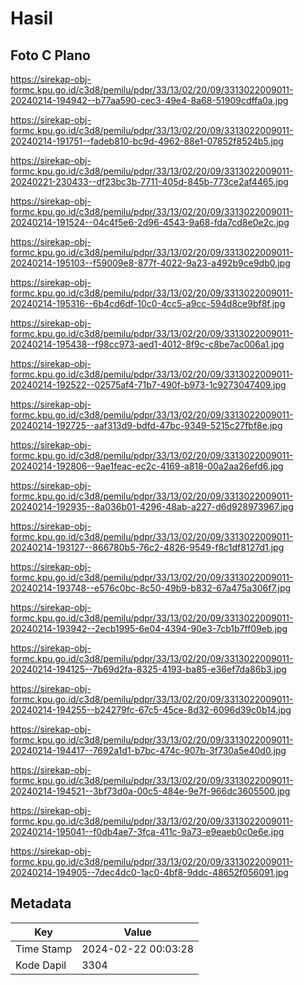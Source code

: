 # Hasil

## Foto C Plano

https://sirekap-obj-formc.kpu.go.id/c3d8/pemilu/pdpr/33/13/02/20/09/3313022009011-20240214-194942--b77aa590-cec3-49e4-8a68-51909cdffa0a.jpg

https://sirekap-obj-formc.kpu.go.id/c3d8/pemilu/pdpr/33/13/02/20/09/3313022009011-20240214-191751--fadeb810-bc9d-4962-88e1-07852f8524b5.jpg

https://sirekap-obj-formc.kpu.go.id/c3d8/pemilu/pdpr/33/13/02/20/09/3313022009011-20240221-230433--df23bc3b-7711-405d-845b-773ce2af4465.jpg

https://sirekap-obj-formc.kpu.go.id/c3d8/pemilu/pdpr/33/13/02/20/09/3313022009011-20240214-191524--04c4f5e6-2d96-4543-9a68-fda7cd8e0e2c.jpg

https://sirekap-obj-formc.kpu.go.id/c3d8/pemilu/pdpr/33/13/02/20/09/3313022009011-20240214-195103--f59009e8-877f-4022-9a23-a492b9ce9db0.jpg

https://sirekap-obj-formc.kpu.go.id/c3d8/pemilu/pdpr/33/13/02/20/09/3313022009011-20240214-195316--6b4cd6df-10c0-4cc5-a9cc-594d8ce9bf8f.jpg

https://sirekap-obj-formc.kpu.go.id/c3d8/pemilu/pdpr/33/13/02/20/09/3313022009011-20240214-195438--f98cc973-aed1-4012-8f9c-c8be7ac006a1.jpg

https://sirekap-obj-formc.kpu.go.id/c3d8/pemilu/pdpr/33/13/02/20/09/3313022009011-20240214-192522--02575af4-71b7-490f-b973-1c9273047409.jpg

https://sirekap-obj-formc.kpu.go.id/c3d8/pemilu/pdpr/33/13/02/20/09/3313022009011-20240214-192725--aaf313d9-bdfd-47bc-9349-5215c27fbf8e.jpg

https://sirekap-obj-formc.kpu.go.id/c3d8/pemilu/pdpr/33/13/02/20/09/3313022009011-20240214-192806--9ae1feac-ec2c-4169-a818-00a2aa26efd6.jpg

https://sirekap-obj-formc.kpu.go.id/c3d8/pemilu/pdpr/33/13/02/20/09/3313022009011-20240214-192935--8a036b01-4296-48ab-a227-d6d928973967.jpg

https://sirekap-obj-formc.kpu.go.id/c3d8/pemilu/pdpr/33/13/02/20/09/3313022009011-20240214-193127--866780b5-76c2-4826-9549-f8c1df8127d1.jpg

https://sirekap-obj-formc.kpu.go.id/c3d8/pemilu/pdpr/33/13/02/20/09/3313022009011-20240214-193748--e576c0bc-8c50-49b9-b832-67a475a306f7.jpg

https://sirekap-obj-formc.kpu.go.id/c3d8/pemilu/pdpr/33/13/02/20/09/3313022009011-20240214-193942--2ecb1995-6e04-4394-90e3-7cb1b7ff09eb.jpg

https://sirekap-obj-formc.kpu.go.id/c3d8/pemilu/pdpr/33/13/02/20/09/3313022009011-20240214-194125--7b69d2fa-8325-4193-ba85-e36ef7da86b3.jpg

https://sirekap-obj-formc.kpu.go.id/c3d8/pemilu/pdpr/33/13/02/20/09/3313022009011-20240214-194255--b24279fc-67c5-45ce-8d32-6096d39c0b14.jpg

https://sirekap-obj-formc.kpu.go.id/c3d8/pemilu/pdpr/33/13/02/20/09/3313022009011-20240214-194417--7692a1d1-b7bc-474c-907b-3f730a5e40d0.jpg

https://sirekap-obj-formc.kpu.go.id/c3d8/pemilu/pdpr/33/13/02/20/09/3313022009011-20240214-194521--3bf73d0a-00c5-484e-9e7f-966dc3605500.jpg

https://sirekap-obj-formc.kpu.go.id/c3d8/pemilu/pdpr/33/13/02/20/09/3313022009011-20240214-195041--f0db4ae7-3fca-411c-9a73-e9eaeb0c0e6e.jpg

https://sirekap-obj-formc.kpu.go.id/c3d8/pemilu/pdpr/33/13/02/20/09/3313022009011-20240214-194905--7dec4dc0-1ac0-4bf8-9ddc-48652f056091.jpg


## Metadata

| Key        | Value               |
| ---------- | ------------------- |
| Time Stamp | 2024-02-22 00:03:28 |
| Kode Dapil | 3304                |



